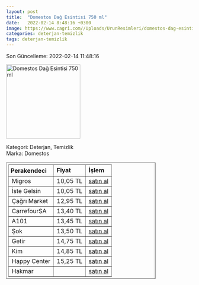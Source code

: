 ```yaml
---
layout: post
title:  "Domestos Dağ Esintisi 750 ml"
date:   2022-02-14 8:48:16 +0300
image: https://www.cagri.com//Uploads/UrunResimleri/domestos-dag-esintisi-750-ml-f7984f.jpg
categories: deterjan-temizlik
tags: deterjan-temizlik
---
```


Son Güncelleme: 2022-02-14 11:48:16

<img src="https://www.cagri.com//Uploads/UrunResimleri/domestos-dag-esintisi-750-ml-f7984f.jpg" width="200" alt="Domestos Dağ Esintisi 750 ml" />

Kategori: Deterjan, Temizlik
<br />
Marka: Domestos

<table border="1" style="padding: 5px;width:80%;">
  <tr>
    <td style="padding: 5px;"><strong>Perakendeci</strong></td>
    <td><strong>Fiyat</strong></td>
    <td><strong>İşlem</strong></td>
  </tr>
  <tr>
              <td>Migros</td>
              <td>10,05 TL</td>
              <td><a target="_blank" href="https://www.migros.com.tr/domestos-camasir-suyu-dag-esintisi-750-ml-p-1d25103">satın al</a></td>
            </tr><tr>
              <td>İste Gelsin</td>
              <td>10,05 TL</td>
              <td><a target="_blank" href="https://www.istegelsin.com/urun/domestos-dag-esintisi-750-ml-camasir-suyu-_UNI98-AD">satın al</a></td>
            </tr><tr>
              <td>Çağrı Market</td>
              <td>12,95 TL</td>
              <td><a target="_blank" href="https://www.cagri.com/domestos-dag-esintisi-810-gr">satın al</a></td>
            </tr><tr>
              <td>CarrefourSA</td>
              <td>13,40 TL</td>
              <td><a target="_blank" href="https://www.carrefoursa.com/domestos-yogun-kivamli-camasir-suyu-dag-esintisi-maksimum-hijyen-750-ml-p-30026681">satın al</a></td>
            </tr><tr>
              <td>A101</td>
              <td>13,45 TL</td>
              <td><a target="_blank" href="https://www.a101.com.tr/market/domestos-camasir-suyu-ultra-dag-esintisi-750-ml/">satın al</a></td>
            </tr><tr>
              <td>Şok</td>
              <td>13,50 TL</td>
              <td><a target="_blank" href="https://www.sokmarket.com.tr/dag-esintisi-camasir-suyu-806-gr-p-2992/">satın al</a></td>
            </tr><tr>
              <td>Getir</td>
              <td>14,75 TL</td>
              <td><a target="_blank" href="https://getir.com/urun/domestos-yogun-kivamli-camasir-suyu-dag-esintisi-fz2OLCRl15/">satın al</a></td>
            </tr><tr>
              <td>Kim</td>
              <td>14,85 TL</td>
              <td><a target="_blank" href="https://www.kimgeldi.com/domestos-750-ml-dag-esintisi">satın al</a></td>
            </tr><tr>
              <td>Happy Center</td>
              <td>15,25 TL</td>
              <td><a target="_blank" href="https://www.happycenter.com.tr/Domestos_Dag_810_Gr__Kar_Beyazi_810_Gr">satın al</a></td>
            </tr><tr>
              <td>Hakmar</td>
              <td></td>
              <td><a target="_blank" href="https://www.hakmarexpress.com.tr/urun/temizlik-domestos-ultra-camasir-suyu-cesitleri-806-gr">satın al</a></td>
            </tr>
</table>
